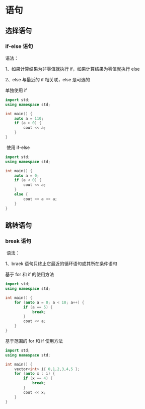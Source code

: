 # 语句

## 选择语句

### if-else 语句

语法：

1、如果计算结果为非零值就执行 if，如果计算结果为零值就执行 else

2、else 与最近的 if 相关联，else 是可选的



单独使用 if

```c++
import std;
using namespace std;

int main() {
    auto a = 110;
    if (a > 0) {
        cout << a;
    }
}
```

 使用 if-else

```cpp
import std;
using namespace std;

int main() {
    auto a = 0;
    if (a < 0) {
        cout << a;
    }
    else {
        cout << a << a;
    }
}
```

 

## 跳转语句

### break 语句

 语法：

1、braek 语句只终止它最近的循环语句或其所在条件语句

基于 for 和 if 的使用方法

```c++
import std;
using namespace std;

int main() {
	for (auto a = 0; a < 10; a++) {
		if (a == 5) {
			break;
		}
		cout << a;
	}
}
```

基于范围的 for 和 if 使用方法

```c++
import std;
using namespace std;

int main() {
	vector<int> i{ 0,1,2,3,4,5 };
	for (auto x : i) {
		if (x == 4) {
			break;
		}
		cout << x;
	}
}
```


